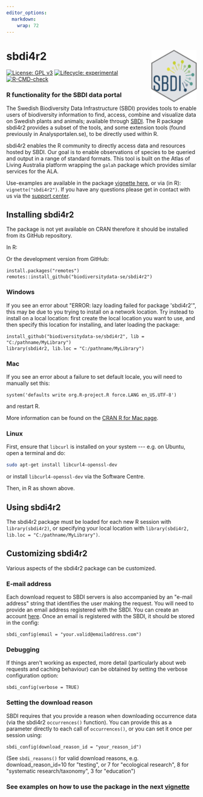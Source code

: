 ```yaml
---
editor_options: 
  markdown: 
    wrap: 72
---
```


# sbdi4r2 <img src="https://github.com/biodiversitydata-se/sbdi4r2/raw/master/man/figures/sbdi.png" align="right" width="120"/>

[![License: GPL
v3](https://img.shields.io/badge/License-GPLv3-blue.svg)](https://www.gnu.org/licenses/gpl-3.0)
[![Lifecycle:
experimental](https://img.shields.io/badge/lifecycle-maturing-blue.svg)](https://www.tidyverse.org/lifecycle/#maturing)
[![R-CMD-check](https://github.com/biodiversitydata-se/sbdi4r2/workflows/R-CMD-check/badge.svg)](https://github.com/biodiversitydata-se/sbdi4r2/actions)

### R functionality for the SBDI data portal

The Swedish Biodiversity Data Infrastructure (SBDI) provides tools to
enable users of biodiversity information to find, access, combine and
visualize data on Swedish plants and animals; available through
[SBDI](https://biodiversitydata.se/). The R package sbdi4r2 provides a
subset of the tools, and some extension tools (found previously in
Analysportalen.se), to be directly used within R.

sbdi4r2 enables the R community to directly access data and resources
hosted by SBDI. Our goal is to enable observations of species to be
queried and output in a range of standard formats. This tool is built on
the Atlas of Living Australia platform wrapping the `galah` package
which provides similar services for the ALA.

Use-examples are available in the package [vignette
here](https://biodiversitydata-se.github.io/sbdi4r2/articles/sbdi4r2.html),
or via (in R): `vignette("sbdi4r2")`. If you have any questions please
get in contact with us via the [support
center](https://docs.biodiversitydata.se/support/).

## Installing sbdi4r2

The package is not yet available on CRAN therefore it should be
installed from its GitHub repository.

In R:

Or the development version from GitHub:

```{r}
install.packages("remotes") 
remotes::install_github("biodiversitydata-se/sbdi4r2")
```

### Windows

If you see an error about "ERROR: lazy loading failed for package
'sbdi4r2'", this may be due to you trying to install on a network
location. Try instead to install on a local location: first create the
local location you want to use, and then specify this location for
installing, and later loading the package:

```{r}
install_github("biodiversitydata-se/sbdi4r2", lib = "C:/pathname/MyLibrary")
library(sbdi4r2, lib.loc = "C:/pathname/MyLibrary")
```

### Mac

If you see an error about a failure to set default locale, you will need
to manually set this:

```{r}
system('defaults write org.R-project.R force.LANG en_US.UTF-8')
```

and restart R.

More information can be found on the [CRAN R for Mac
page](https://cran.r-project.org/bin/macosx/RMacOSX-FAQ.html#Internationalization-of-the-R_002eapp).

### Linux

First, ensure that `libcurl` is installed on your system --- e.g. on
Ubuntu, open a terminal and do:

``` bash
sudo apt-get install libcurl4-openssl-dev
```

or install `libcurl4-openssl-dev` via the Software Centre.

Then, in R as shown above.

## Using sbdi4r2

The sbdi4r2 package must be loaded for each new R session with
`library(sbdi4r2)`, or specifying your local location with
`library(sbdi4r2, lib.loc = "C:/pathname/MyLibrary")`.

## Customizing sbdi4r2

Various aspects of the sbdi4r2 package can be customized.

### E-mail address

Each download request to SBDI servers is also accompanied by an "e-mail
address" string that identifies the user making the request. You will
need to provide an email address registered with the SBDI. You can
create an account [here](https://auth.biodiversitydata.se/cas/login).
Once an email is registered with the SBDI, it should be stored in the
config:

```{r}
sbdi_config(email = "your.valid@emailaddress.com")
```

### Debugging

If things aren't working as expected, more detail (particularly about
web requests and caching behaviour) can be obtained by setting the
verbose configuration option:

```{r}
sbdi_config(verbose = TRUE)
```

### Setting the download reason

SBDI requires that you provide a reason when downloading occurrence data
(via the sbdi4r2 `occurrences()` function). You can provide this as a
parameter directly to each call of `occurrences()`, or you can set it
once per session using:

```{r}
sbdi_config(download_reason_id = "your_reason_id")
```

(See `sbdi_reasons()` for valid download reasons, e.g.
download_reason_id=10 for "testing", or 7 for "ecological research", 8
for "systematic research/taxonomy", 3 for "education")

### See examples on how to use the package in the next [vignette](https://biodiversitydata-se.github.io/sbdi4r2/articles/sbdi4r2.html)
